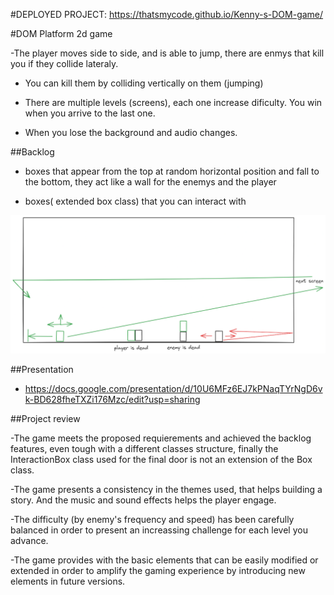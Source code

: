 #DEPLOYED PROJECT:
https://thatsmycode.github.io/Kenny-s-DOM-game/

#DOM Platform 2d game

-The player moves side to side, and is able to jump, there are enmys that kill you if they collide lateraly.

- You can kill them by colliding vertically on them (jumping)

- There are multiple levels (screens), each one increase dificulty. You win when you arrive to the last one.

- When you lose the background and audio changes.


##Backlog

- boxes that appear from the top at random horizontal position and fall to the bottom, they act like a wall for the enemys and the player

- boxes( extended box class) that you can interact with

![game desing scheme](./img/game-design.png)

##Presentation

- https://docs.google.com/presentation/d/10U6MFz6EJ7kPNaqTYrNgD6vk-BD628fheTXZi176Mzc/edit?usp=sharing

##Project review

-The game meets the proposed requierements and achieved the backlog features, even tough with a different classes structure, finally the InteractionBox class used for the final door is not an extension of the Box class.

-The game presents a consistency in the themes used, that helps building a story. And the music and sound effects helps the player engage.

-The difficulty (by enemy's frequency and speed) has been carefully balanced in order to present an increassing challenge for each level you advance.

-The game provides with the basic elements that can be easily modified or extended in order to amplify the gaming experience by introducing new elements in future versions.
